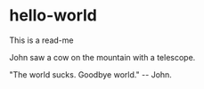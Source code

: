 # hello-world
This is a read-me

John saw a cow on the mountain with a telescope.

"The world sucks. Goodbye world." -- John.
